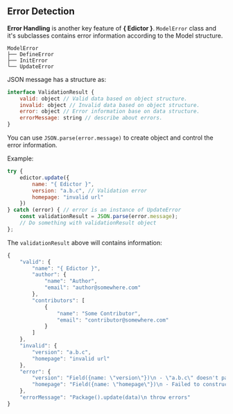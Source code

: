 <div class="flex flex-center width-100">
<h2>Error Detection</h2>
</div>

**Error Handling** is another key feature of **{ Edictor }**.
`ModelError` class and it's subclasses contains error information according
to the Model structure.
```shell
ModelError
├── DefineError
├── InitError
└── UpdateError
```

JSON message has a structure as:
```js
interface ValidationResult {
    valid: object // Valid data based on object structure.
    invalid: object // Invalid data based on object structure.
    error: object // Error information base on data structure.
    errorMessage: string // describe about errors. 
}
```
You can use `JSON.parse(error.message)` to create object and control
the error information.

Example:
```js
try {
    edictor.update({
        name: "{ Edictor }",
        version: "a.b.c", // Validation error
        homepage: "invalid url"
    })
} catch (error) { // error is an instance of UpdateError
    const validationResult = JSON.parse(error.message);
    // Do something with validationResult object
};
```

The `validationResult` above will contains information:
```js
{
    "valid": {
        "name": "{ Edictor }",
        "author": {
            "name": "Author",
            "email": "author@somewhere.com"
        },
        "contributors": [
            {
                "name": "Some Contributor",
                "email": "contributor@somewhere.com"
            }
        ]
    },
    "invalid": {
        "version": "a.b.c",
        "homepage": "invalid url"
    },
    "error": {
        "version": "Field({name: \"version\"})\n - \"a.b.c\" doesn't pass Regular Expression => /^(0|[1-9]\\d*)\\.(0|[1-9]\\d*)\\.(0|[1-9]\\d*)(?:-((?:0|[1-9]\\d*|\\d*[a-zA-Z-][0-9a-zA-Z-]*)(?:\\.(?:0|[1-9]\\d*|\\d*[a-zA-Z-][0-9a-zA-Z-]*))*))?(?:\\+([0-9a-zA-Z-]+(?:\\.[0-9a-zA-Z-]+)*))?$/",
        "homepage": "Field({name: \"homepage\"})\n - Failed to construct 'URL': Invalid URL"
    },
    "errorMessage": "Package().update(data)\n throw errors"
}
```